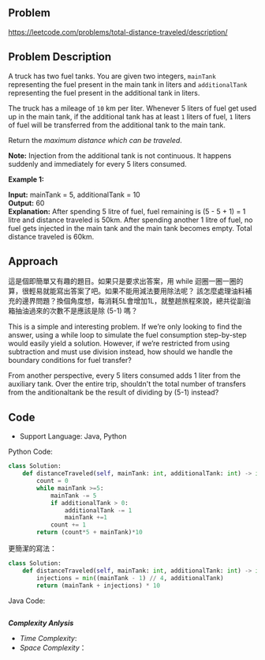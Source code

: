 ## Problem

https://leetcode.com/problems/total-distance-traveled/description/

## Problem Description
A truck has two fuel tanks. You are given two integers, `mainTank` representing the fuel present in the main tank in liters 
and `additionalTank` representing the fuel present in the additional tank in liters.

The truck has a mileage of `10` km per liter. Whenever 5 liters of fuel get used up in the main tank, if the additional tank 
has at least `1` liters of fuel, `1` liters of fuel will be transferred from the additional tank to the main tank.

Return the *maximum distance which can be traveled*.

**Note:** Injection from the additional tank is not continuous. It happens suddenly and immediately for every 5 liters consumed.
 
**Example 1:**

**Input:** mainTank = 5, additionalTank = 10  </br>
**Output:** 60  </br>
**Explanation:**  After spending 5 litre of fuel, fuel remaining is (5 - 5 + 1) = 1 litre and distance traveled is 50km.
After spending another 1 litre of fuel, no fuel gets injected in the main tank and the main tank becomes empty.
Total distance traveled is 60km.

## Approach
這是個即簡單又有趣的題目。如果只是要求出答案，用 while 迴圈一圈一圈的算，很輕易就能寫出答案了吧。如果不能用減法要用除法呢？
該怎麼處理油料補充的邊界問題？換個角度想，每消耗5L會增加1L，就整趟旅程來說，總共從副油箱抽油過來的次數不是應該是除 (5-1) 嗎？

This is a simple and interesting problem. If we’re only looking to find the answer, using a while loop to simulate 
the fuel consumption step-by-step would easily yield a solution. However, if we’re restricted from using subtraction 
and must use division instead, how should we handle the boundary conditions for fuel transfer?

From another perspective, every 5 liters consumed adds 1 liter from the auxiliary tank. Over the entire trip, shouldn't 
the total number of transfers from the anditionaltank be the result of dividing by (5-1) instead?

## Code

- Support Language: Java, Python

Python Code:
```py
class Solution:
    def distanceTraveled(self, mainTank: int, additionalTank: int) -> int:
        count = 0
        while mainTank >=5:
            mainTank -= 5
            if additionalTank > 0:
                additionalTank -= 1
                mainTank +=1
            count += 1
        return (count*5 + mainTank)*10
```

更簡潔的寫法：
```py
class Solution:
    def distanceTraveled(self, mainTank: int, additionalTank: int) -> int:
        injections = min((mainTank - 1) // 4, additionalTank)
        return (mainTank + injections) * 10
```

Java Code:

```

```

**_Complexity Anlysis_**

- _Time Complexity_: 
- _Space Complexity_：
